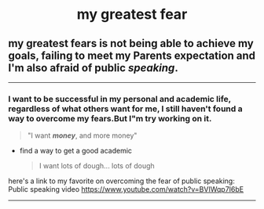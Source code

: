 <h1 align="center">my greatest fear</h1>



## my greatest fears is not being able to achieve my **goals**, failing to meet my Parents **expectation**  and  I'm also afraid of public *speaking*.

---

### I want to be successful in my personal and academic life, regardless of what others want for me, I still haven't found a way to overcome my **fears**.But I"m try working on it.


>  "I want ***money***, and more money"
* find a way to get a good academic
    >  I want lots of dough... lots of dough


    



here's a link to my favorite on overcoming the fear of public speaking: Public speaking video https://www.youtube.com/watch?v=BVIWqp7I6bE
_________________

